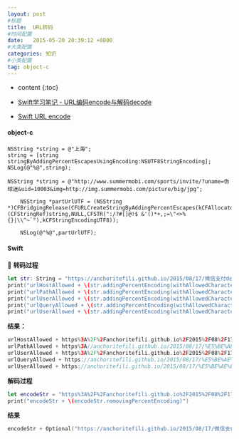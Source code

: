 ```yaml
---
layout: post
#标题
title:  URL转码
#时间配置
date:   2015-05-20 20:39:12 +0800
#大类配置
categories: 知识
#小类配置
tag: object-c
---
```


* content
{:toc}



* <a href="http://blog.csdn.net/wang631106979/article/details/53044670" target="_blank">Swift学习笔记 - URL编码encode与解码decode</a><br>
* <a href="https://www.cnblogs.com/luoxiaofu/p/7110011.html" target="_blank">Swift URL encode</a><br>

#### object-c

```objc
NSString *string = @"上海";
string = [string stringByAddingPercentEscapesUsingEncoding:NSUTF8StringEncoding];
NSLog(@"%@",string);
```

```objc
NSString *string = @"http://www.summermobi.com/sports/invite/?uname=伪球迷&uid=10003&img=http://img.summermobi.com/picture/big/jpg";

    NSString *partUrlUTF = (NSString *)CFBridgingRelease(CFURLCreateStringByAddingPercentEscapes(kCFAllocatorDefault,(CFStringRef)string,NULL,CFSTR(":/?#[]@!$ &'()*+,;=\"<>%{}|\\^~`"),kCFStringEncodingUTF8));
    
    NSLog(@"%@",partUrlUTF);
```

#### Swift

**转码过程**
```swift
let str: String = "https://anchoritefili.github.io/2015/08/17/微信支付demo分析/"
print("urlHostAllowed + \(str.addingPercentEncoding(withAllowedCharacters: .urlHostAllowed)!)")
print("urlPathAllowed + \(str.addingPercentEncoding(withAllowedCharacters: .urlPathAllowed)!)")
print("urlUserAllowed + \(str.addingPercentEncoding(withAllowedCharacters: .urlUserAllowed)!)")
print("urlQueryAllowed + \(str.addingPercentEncoding(withAllowedCharacters: .urlQueryAllowed)!)")
print("urlUserAllowed + \(str.addingPercentEncoding(withAllowedCharacters: .urlQueryAllowed)!)")
```

**结果：**

```swift
urlHostAllowed + https%3A%2F%2Fanchoritefili.github.io%2F2015%2F08%2F17%2F%E5%BE%AE%E4%BF%A1%E6%94%AF%E4%BB%98demo%E5%88%86%E6%9E%90%2F
urlPathAllowed + https%3A//anchoritefili.github.io/2015/08/17/%E5%BE%AE%E4%BF%A1%E6%94%AF%E4%BB%98demo%E5%88%86%E6%9E%90/
urlUserAllowed + https%3A%2F%2Fanchoritefili.github.io%2F2015%2F08%2F17%2F%E5%BE%AE%E4%BF%A1%E6%94%AF%E4%BB%98demo%E5%88%86%E6%9E%90%2F
urlQueryAllowed + https://anchoritefili.github.io/2015/08/17/%E5%BE%AE%E4%BF%A1%E6%94%AF%E4%BB%98demo%E5%88%86%E6%9E%90/
urlUserAllowed + https://anchoritefili.github.io/2015/08/17/%E5%BE%AE%E4%BF%A1%E6%94%AF%E4%BB%98demo%E5%88%86%E6%9E%90/
```

**解码过程**

```swift
let encodeStr = "https%3A%2F%2Fanchoritefili.github.io%2F2015%2F08%2F17%2F%E5%BE%AE%E4%BF%A1%E6%94%AF%E4%BB%98demo%E5%88%86%E6%9E%90%2F"
print("encodeStr + \(encodeStr.removingPercentEncoding)")
```

**结果**

```swift
encodeStr + Optional("https://anchoritefili.github.io/2015/08/17/微信支付demo分析/")
```





